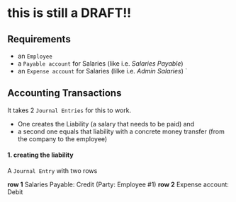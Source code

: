 # this is still a DRAFT!!


## Requirements

- an `Employee`
- a `Payable account` for Salaries (like i.e. _Salaries Payable_)
- an `Expense account` for Salaries (lilke i.e. _Admin Salaries_)
`
## Accounting Transactions

It takes 2 `Journal Entries` for this to work. 
- One creates the Liability (a salary that needs to be paid) and 
- a second one equals that liability with a concrete money transfer (from the company to the employee) 

#### 1. creating the liability

A `Journal Entry` with two rows


__row 1__ Salaries Payable: Credit (Party: Employee #1)
__row 2__ Expense account:  Debit
